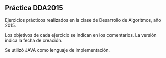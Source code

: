 ## Práctica DDA2015

Ejercicios prácticos realizados en la clase de Desarrollo de Algoritmos, año 2015.

Los objetivos de cada ejercicio se indican en los comentarios. La versión
indica la fecha de creación.

Se utilizó JAVA como lenguaje de implementación.
